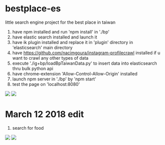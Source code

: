 # bestplace-es
little search engine project for the best place in taiwan 

1. have npm installed and run 'npm install' in './bp'
2. have elastic search installed and launch it
3. have ik plugin installed and replace it in 'plugin' directory in 'elasticsearch' main directory
4. have https://github.com/nacimgoura/instagram-profilecrawl installed if u want to crawl any other types of data
5. execute './ig+bp/loadBpTaiwanData.py' to insert data into elasticsearch thru bulk python api
6. have chrome-extension 'Allow-Control-Allow-Origin' installed
7. launch npm server in './bp' by 'npm start' 
8. test the page on 'localhost:8080'

![](https://i.imgur.com/lOk2qBq.png)
![](https://i.imgur.com/cmqEJyU.png)


# March 12 2018 edit
1. search for food 

![](https://i.imgur.com/29hAQPQ.png)
![](https://i.imgur.com/OuXUBbD.png)
